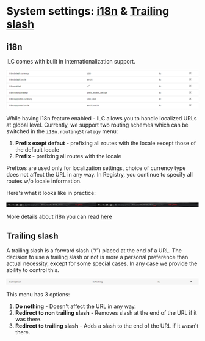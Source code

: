 # System settings: [i18n](#i18n) & [Trailing slash](#trailing-slash)

## i18n

ILC comes with built in internationalization support.

![i18n screenshot](../assets/routes/i18n.png)

While having i18n feature enabled - ILC allows you to handle localized URLs at global level. Currently, we support two routing schemes which can be switched in the `i18n.routingStrategy` menu:

 1. **Prefix exept defaut** - prefixing all routes with the locale except those of the default locale
 2. **Prefix** - prefixing all routes with the locale

Prefixes are used only for localization settings, choice of currency type does not affect the URL in any way. In Registry, you continue to specify all routes w/o locale information.

Here's what it looks like in practice:

![i18n language prefix example](../assets/routes/language-prefix.png)

More details about i18n you can read [here](../i18n.md)

## Trailing slash

A trailing slash is a forward slash (“/”) placed at the end of a URL.
The decision to use a trailing slash or not is more a personal preference than actual necessity, except for some special cases. In any case we provide the ability to control this.

![Trailing slash](../assets/routes/trailing-slash.png)

This menu has 3 options:

 1. **Do nothing** - Doesn't affect the URL in any way.
 2. **Redirect to non trailing slash** - Removes slash at the end of the URL if it was there.
 3. **Redirect to trailing slash** - Adds a slash to the end of the URL if it wasn't there.
